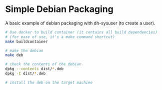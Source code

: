 # Simple Debian Packaging

A basic example of debian packaging with dh-sysuser (to create a user).

```sh
# Use docker to build container (it contains all build dependencies)
# (for ease of use, it's a make command shortcut)
make buildcontainer

# make the debian
make deb

# check the contents of the debian
dpkg --contents dist/*.deb
dpkg -I dist/*.deb

# install the deb on the target machine
```
